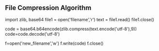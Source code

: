 File Compression Algorithm
----------------------
import zlib, base64
file1 = open('filename','r')
text = file1.read()
file1.close()

code = base64.b64encode(zlib.compress(text.encode('utf-8'),9))
code=code.decode('utf-8')

f=open('new_filename','w')
f.write(code)
f.close()
